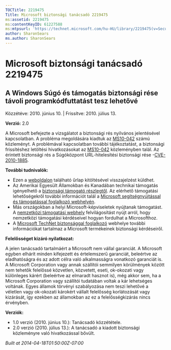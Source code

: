 ```yaml
---
TOCTitle: 2219475
Title: Microsoft biztonsági tanácsadó 2219475
ms:assetid: 2219475
ms:contentKeyID: 61227588
ms:mtpsurl: 'https://technet.microsoft.com/hu-HU/library/2219475(v=Security.10)'
author: SharonSears
ms.author: SharonSears
---
```




Microsoft biztonsági tanácsadó 2219475
======================================

A Windows Súgó és támogatás biztonsági rése távoli programkódfuttatást tesz lehetővé
------------------------------------------------------------------------------------

Közzétéve: 2010. június 10. | Frissítve: 2010. július 13.

**Verzió:** 2.0

A Microsoft befejezte a vizsgálatot a biztonsági rés nyilvános jelentésével kapcsolatban. A probléma megoldására kiadtuk az [MS10-042](http://go.microsoft.com/fwlink/?linkid=194729) számú közleményt. A problémával kapcsolatban további tájékoztatást, a biztonsági frissítéshez letöltési hivatkozásokat az [MS10-042](http://go.microsoft.com/fwlink/?linkid=194729) közleményben talál. Az érintett biztonsági rés a Súgóközpont URL-hitelesítési biztonsági rése -[CVE-2010-1885](http://www.cve.mitre.org/cgi-bin/cvename.cgi?name=cve-2010-1885).

**További tudnivalók:**

-   Ezen a [weboldalon](https://support.microsoft.com/common/survey.aspx?scid=sw;en;1257&amp;showpage=1&amp;ws=technet&amp;sd=tech) található űrlap kitöltésével visszajelzést küldhet.
-   Az Amerikai Egyesült Államokban és Kanadában technikai támogatás igényelhető a [biztonsági támogató részlegtől](http://go.microsoft.com/fwlink/?linkid=21131). Az elérhető támogatási lehetőségekről további információt talál a [Microsoft segítségnyújtással és támogatással foglalkozó webhelyén](http://support.microsoft.com).
-   Más országokban a helyi Microsoft-képviseletek nyújtanak támogatást. A [nemzetközi támogatási webhely](http://go.microsoft.com/fwlink/?linkid=21155) felvilágosítást nyújt arról, hogy nemzetközi támogatási kérdéseivel hogyan fordulhat a Microsofthoz.
-   A [Microsoft TechNet biztonsággal foglalkozó](http://go.microsoft.com/fwlink/?linkid=21132) webhelye további információkat tartalmaz a Microsoft termékeinek biztonsági kérdéseiről.

**Felelősséget kizáró nyilatkozat:**

A jelen tanácsadó tartalmáért a Microsoft nem vállal garanciát. A Microsoft egyben elhárít minden kifejezett és értelemszerű garanciát, beleértve az eladhatóságra és az adott célra való alkalmasságra vonatkozó garanciát is. A Microsoft Corporation vagy annak szállítói semmilyen körülmények között nem tehetők felelőssé közvetlen, közvetett, eseti, ok-okozati vagy különleges kárért (beleértve az elmaradt hasznot is), még akkor sem, ha a Microsoft Corporation vagy szállítói tudatában voltak a kár lehetséges voltának. Egyes államok törvényi szabályozása nem teszi lehetővé a véletlen vagy ok-okozati károkért vállalt felelősség korlátozását vagy kizárását, így ezekben az államokban az ez a felelősségkizárás nincs érvényben.

**Verziók:**

-   1.0 verzió (2010. június 10.): Tanácsadó közzététele.
-   2.0 verzió (2010. július 13.): A tanácsadó a kiadott biztonsági közleményre való hivatkozással bővült.

*Built at 2014-04-18T01:50:00Z-07:00*
